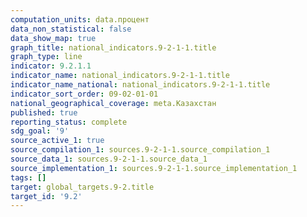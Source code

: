 ```yaml
---
computation_units: data.процент
data_non_statistical: false
data_show_map: true
graph_title: national_indicators.9-2-1-1.title
graph_type: line
indicator: 9.2.1.1
indicator_name: national_indicators.9-2-1-1.title
indicator_name_national: national_indicators.9-2-1-1.title
indicator_sort_order: 09-02-01-01
national_geographical_coverage: meta.Казахстан
published: true
reporting_status: complete
sdg_goal: '9'
source_active_1: true
source_compilation_1: sources.9-2-1-1.source_compilation_1
source_data_1: sources.9-2-1-1.source_data_1
source_implementation_1: sources.9-2-1-1.source_implementation_1
tags: []
target: global_targets.9-2.title
target_id: '9.2'
---
```

